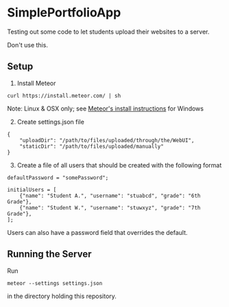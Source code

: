 # SimplePortfolioApp
Testing out some code to let students upload their websites to a server.

Don't use this.

## Setup

1. Install Meteor
```
curl https://install.meteor.com/ | sh
```
Note: Linux & OSX only; see [Meteor's install instructions](https://www.meteor.com/install) for Windows

2. Create settings.json file

```
{
    "uploadDir": "/path/to/files/uploaded/through/the/WebUI",
    "staticDir": "/path/to/files/uploaded/manually"
}
```
3. Create a file of all users that should be created with the following format
```
defaultPassword = "somePassword";

initialUsers = [
    {"name": "Student A.", "username": "stuabcd", "grade": "6th Grade"},
    {"name": "Student W.", "username": "stuwxyz", "grade": "7th Grade"},
];
```
Users can also have a password field that overrides the default.


## Running the Server
Run
```
meteor --settings settings.json
```
in the directory holding this repository.
